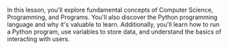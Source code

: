 
In this lesson, you'll explore fundamental concepts of Computer Science, 
Programming, and Programs. You'll also discover the Python
programming language and why it's valuable to learn.
Additionally, you'll learn how to run a Python program, 
use variables to store data, and understand
the basics of interacting with users.

